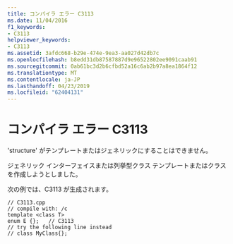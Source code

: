 ```yaml
---
title: コンパイラ エラー C3113
ms.date: 11/04/2016
f1_keywords:
- C3113
helpviewer_keywords:
- C3113
ms.assetid: 3afdc668-b29e-474e-9ea3-aa027d42db7c
ms.openlocfilehash: b8edd31db87587887d9e96522802ee9091caab91
ms.sourcegitcommit: 0ab61bc3d2b6cfbd52a16c6ab2b97a8ea1864f12
ms.translationtype: MT
ms.contentlocale: ja-JP
ms.lasthandoff: 04/23/2019
ms.locfileid: "62404131"
---
```

# <a name="compiler-error-c3113"></a>コンパイラ エラー C3113

'structure' がテンプレートまたはジェネリックにすることはできません。

ジェネリック インターフェイスまたは列挙型クラス テンプレートまたはクラスを作成しようとしました。

次の例では、C3113 が生成されます。

```
// C3113.cpp
// compile with: /c
template <class T>
enum E {};   // C3113
// try the following line instead
// class MyClass{};
```
